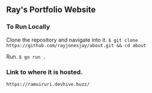 ## Ray's Portfolio Website

### To Run Locally

Clone the repository and navigate into it.
`$ git clone https://github.com/rayjonesjay/about.git && cd about`

Run.
`$ go run .`

### Link to where it is hosted.

```
https://ramuiruri.devhive.buzz/
```